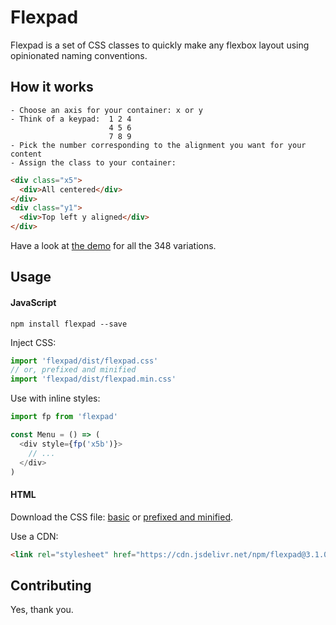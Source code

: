 # Flexpad

Flexpad is a set of CSS classes to quickly make any flexbox layout using opinionated naming conventions.

## How it works

```
- Choose an axis for your container: x or y
- Think of a keypad:  1 2 4
                      4 5 6
                      7 8 9
- Pick the number corresponding to the alignment you want for your content
- Assign the class to your container:
```
```html
<div class="x5">
  <div>All centered</div>
</div>
<div class="y1">
  <div>Top left y aligned</div>
</div>
```

Have a look at [the demo](https://dherault.github.io/flexpad/) for all the 348 variations.

## Usage

#### JavaScript

`npm install flexpad --save`

Inject CSS:
```js
import 'flexpad/dist/flexpad.css'
// or, prefixed and minified
import 'flexpad/dist/flexpad.min.css'
```

Use with inline styles:
```js
import fp from 'flexpad'

const Menu = () => (
  <div style={fp('x5b')}>
    // ...
  </div>
)
```

#### HTML

Download the CSS file: [basic](https://raw.githubusercontent.com/dherault/flexpad/master/dist/flexpad.css) or [prefixed and minified](https://raw.githubusercontent.com/dherault/flexpad/master/dist/flexpad.min.css).

Use a CDN:
```html
<link rel="stylesheet" href="https://cdn.jsdelivr.net/npm/flexpad@3.1.0/dist/flexpad.min.css">
```

## Contributing

Yes, thank you.
